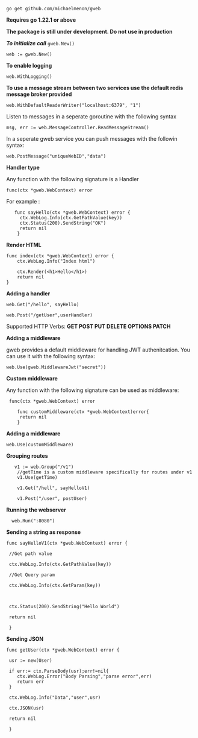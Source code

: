 
`go get github.com/michaelmenon/gweb`

**Requires go 1.22.1 or above**

**The package is still under development. Do not use in production**

***To initialize call*** `gweb.New()`

    web := gweb.New()

**To enable logging**

    web.WithLogging()

**To use a message stream between two services use the default redis message broker provided**

    web.WithDefaultReaderWriter("localhost:6379", "1")

Listen to messages in a seperate goroutine with the following syntax

    msg, err := web.MessageController.ReadMessageStream()

In a seperate gweb service you can push messages with the followin syntax:

    web.PostMessage("uniqueWebID","data")

**Handler type**

Any function with the following signature is a Handler

    func(ctx *gweb.WebContext) error

For example :

       func sayHello(ctx *gweb.WebContext) error {
         ctx.WebLog.Info(ctx.GetPathValue(key))
         ctx.Status(200).SendString("OK")
         return nil
        }

**Render HTML**

```
func index(ctx *gweb.WebContext) error {
    ctx.WebLog.Info("Index html")

    ctx.Render(<h1>Hello</h1>)
    return nil
}
```

**Adding a handler**

`web.Get("/hello", sayHello)`

`web.Post("/getUser",userHandler)`

Supported HTTP Verbs:
**GET POST PUT DELETE OPTIONS PATCH**

**Adding a middleware**

gweb provides a default middleware for handling JWT authenitcation. You can use it with the following syntax:

`web.Use(gweb.MiddlewareJwt("secret"))`

**Custom middleware**

Any function with the following signature can be used as middleware:

     func(ctx *gweb.WebContext) error
    
        func customMiddleware(ctx *gweb.WebContext)error{
         return nil
        }

**Adding a middleware**

    web.Use(customMiddleware)

**Grouping routes**

       v1 := web.Group("/v1")
        //getTime is a custom middleware specifically for routes under v1
        v1.Use(getTime)
        
        v1.Get("/hell", sayHelloV1)
        
        v1.Post("/user", postUser)

**Running the webserver**

      web.Run(":8080")

**Sending a string as response**

    func sayHelloV1(ctx *gweb.WebContext) error {
    
     //Get path value
    
     ctx.WebLog.Info(ctx.GetPathValue(key))
    
     //Get Query param
    
     ctx.WebLog.Info(ctx.GetParam(key))
    
      
    
     ctx.Status(200).SendString("Hello World")
    
     return nil
    
     }

**Sending JSON**

    func getUser(ctx *gweb.WebContext) error {
    
     usr := new(User)
    
     if err:= ctx.ParseBody(usr);err!=nil{
        ctx.WebLog.Error("Body Parsing","parse error",err)
        return err
     }
    
     ctx.WebLog.Info("Data","user",usr)
    
     ctx.JSON(usr)
    
     return nil
    
     }
